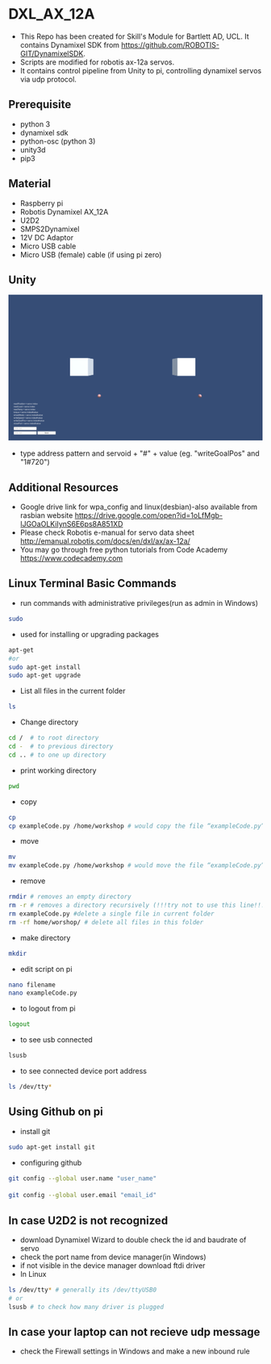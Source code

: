 # DXL_AX_12A


- This Repo has been created for Skill's Module for Bartlett AD, UCL. It contains Dynamixel SDK from https://github.com/ROBOTIS-GIT/DynamixelSDK. 
- Scripts are modified for robotis ax-12a servos.
- It contains control pipeline from Unity to pi, controlling dynamixel servos via udp protocol. 



## Prerequisite

- python 3
- dynamixel sdk
- python-osc (python 3)
- unity3d
- pip3


## Material

- Raspberry pi 
- Robotis Dynamixel AX_12A
- U2D2
- SMPS2Dynamixel
- 12V DC Adaptor
- Micro USB cable
- Micro USB (female) cable (if using pi zero)

## Unity
![](unity_servoControl_interface.png)
- type address pattern and servoid + "#" + value (eg. "writeGoalPos" and "1#720")


## Additional Resources

- Google drive link for wpa_config and linux(desbian)-also available from rasbian website
 https://drive.google.com/open?id=1oLfMgb-lJGOaOLKiIynS6E6ps8A851XD
- Please check Robotis e-manual for servo data sheet
 http://emanual.robotis.com/docs/en/dxl/ax/ax-12a/
- You may go through free python tutorials from Code Academy https://www.codecademy.com

## Linux Terminal Basic Commands
- run commands with administrative privileges(run as admin in Windows)
```bash
sudo
```
- used for installing or upgrading packages
```bash
apt-get
#or
sudo apt-get install
sudo apt-get upgrade
```
- List all files in the current folder
```bash
ls
```
- Change directory
```bash
cd /  # to root directory
cd -  # to previous directory
cd .. # to one up directory
```
- print working directory
```bash
pwd
```
- copy 
```bash
cp
cp exampleCode.py /home/workshop # would copy the file “exampleCode.py” to the directory “/home/workshop”)
```
- move 
```bash
mv
mv exampleCode.py /home/workshop # would move the file “exampleCode.py” to the directory “/home/workshop”
```
- remove 
```bash
rmdir # removes an empty directory 
rm -r # removes a directory recursively (!!!try not to use this line!!!)
rm exampleCode.py #delete a single file in current folder
rm -rf home/worshop/ # delete all files in this folder
```
- make directory 
```bash
mkdir
```
- edit script on pi
```bash
nano filename
nano exampleCode.py
```
- to logout from pi
```bash
logout
```
- to see usb connected 
```bash
lsusb
```
- to see connected device port address 
```bash
ls /dev/tty*
```
## Using Github on pi

- install git 
```bash
sudo apt-get install git
```
- configuring github
```bash
git config --global user.name "user_name"

git config --global user.email "email_id"
```


## In case U2D2 is not recognized 
- download Dynamixel Wizard to double check the id and baudrate of servo
- check the port name from device manager(in Windows)
- if not visible in the device manager download ftdi driver
- In Linux 
```bash
ls /dev/tty* # generally its /dev/ttyUSB0
# or
lsusb # to check how many driver is plugged
```
## In case your laptop can not recieve udp message
- check the Firewall settings in Windows and make a new inbound rule


